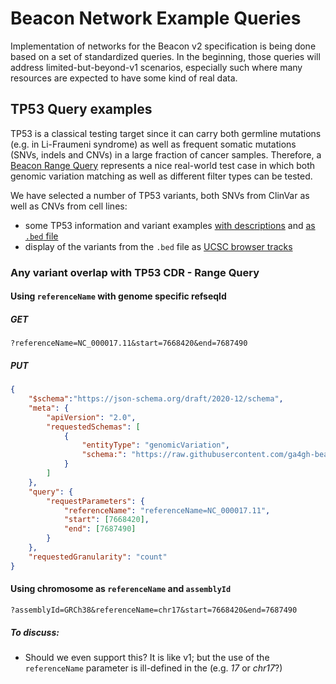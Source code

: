 # Beacon Network Example Queries

Implementation of networks for the Beacon v2 specification is being done based
on a set of standardized queries. In the beginning, those queries will address
limited-but-beyond-v1 scenarios, especially such where many resources are
expected to have some kind of real data.

## TP53 Query examples

TP53 is a classical testing target since it can carry both germline mutations 
(e.g. in Li-Fraumeni syndrome) as well as frequent somatic mutations (SNVs, 
indels and CNVs) in a large fraction of cancer samples. Therefore, a [Beacon
Range Query](http://docs.genomebeacons.org/variant-queries/#beacon-range-queries)
represents a nice real-world test case in which both genomic variation matching
as well as different filter types can be tested.

We have selected a number of TP53 variants, both SNVs from ClinVar as well as
CNVs from cell lines:

* some TP53 information and variant examples [with descriptions](TP53-variant-examples.md) and [as `.bed` file](TP53-variant-examples.bed)
* display of the variants from the `.bed` file as [UCSC browser tracks](http://genome-euro.ucsc.edu/cgi-bin/hgTracks?org=human&db=hg38&position=chr17:7668421-7687490&hgt.customText=https://raw.githubusercontent.com/ga4gh-beacon/beacon-v2-networks/main/queries/TP53-variant-examples.bed)


### Any variant overlap with TP53 CDR - Range Query


#### Using `referenceName` with genome specific refseqId

##### GET

```
?referenceName=NC_000017.11&start=7668420&end=7687490
```

##### PUT

```json
{
    "$schema":"https://json-schema.org/draft/2020-12/schema",
    "meta": {
        "apiVersion": "2.0",
        "requestedSchemas": [
            {
                "entityType": "genomicVariation",
                "schema:": "https://raw.githubusercontent.com/ga4gh-beacon/beacon-v2/main/models/json/beacon-v2-default-model/genomicVariations/defaultSchema.json"
            }
        ]
    },
    "query": {
        "requestParameters": {
            "referenceName": "referenceName=NC_000017.11",
            "start": [7668420],
            "end": [7687490]
        }
    },
    "requestedGranularity": "count"
}
```

#### Using chromosome as `referenceName` and `assemblyId`

```
?assemblyId=GRCh38&referenceName=chr17&start=7668420&end=7687490
```

##### To discuss:

* Should we even support this? It is like v1; but the use of the `referenceName` parameter is
ill-defined in the (e.g. _17_ or _chr17_?)

